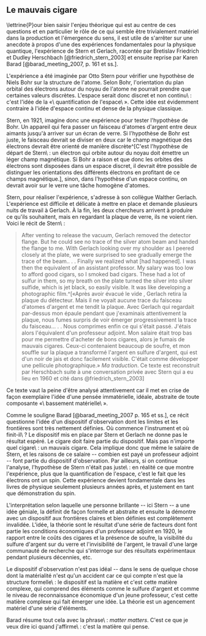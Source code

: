 ## Le mauvais cigare

\lettrine{P}our bien saisir l'enjeu théorique qui est au centre de ces questions et en particulier le rôle de ce qui semble être trivialement matériel dans la production et l'émergence du sens, il est utile de s'arrêter sur une anecdote à propos d'une des expériences fondamentales pour la physique quantique, <!-- J'ajouterai ici un « c'est-à-dire » pour une transition plus fluide vers le nom de l'expérience. --> l'expérience de Stern et Gerlach, <!-- Ici, j'ajouterai « qui a été » pour remplacer la virgule et créer une transition plus fluide avec la partie précédente de la phrase. --> racontée par Bretislav Friedrich et Dudley Herschbach [@friedrich_stern_2003] et ensuite reprise par Karen Barad [@barad_meeting_2007, p. 161 et ss.].

L'expérience a été imaginée par Otto Stern pour vérifier une hypothèse de Niels Bohr sur la structure de l'atome. Selon Bohr, l'orientation du plan orbital des électrons autour du noyau de l'atome ne pourrait prendre que certaines valeurs discrètes. L'espace serait donc discret et non continu\ : c'est l'idée de la «\ quantification de l'espace\ ». Cette idée est évidemment contraire à l'idée d'espace continu et dense de la physique classique. 

Stern, en 1921,<!-- Pour une structure de phrase plus traditionnelle, j'écrirais plutôt « En 1921, Stern ». Ça permet de mettre moins de virgule et d'alléger la phrase. --> imagine donc une expérience pour tester l'hypothèse de Bohr. Un appareil qui fera passer un faisceau d'atomes d'argent entre deux aimants jusqu'à arriver sur un écran de verre. <!-- Pour que ce soit plus clair que l'utilisation de cet appareil correspond à l'expérience, j'ajouterai au début de la dernière phrase « Pour son étude, il utilise ». --> Si l'hypothèse de Bohr est juste, le faisceau devrait se diviser en deux <!-- Il faut mettre une virgule avant le mot « car  » --> car le champ magnétique des électrons devrait être orienté de manière discrète^<!-- Je propose qu'on termine cette phrase ici et qu'on commence une nouvelle phrase après la parenthèse afin d'aider le lecteur. Ça lui éviterait d'avoir à relire ce qui se trouvait plus haut pour comprendre le reste de la phrase en bas. Ce qui se trouve après la parenthèse peut très bien être une phrase séparée. -->[C'est l'hypothèse de départ de Stern\ : un électron qui orbite autour du noyau doit émettre un léger champ magnétique. Si Bohr a raison et que donc <!-- Je propose d'enlever le mot « donc » ici, car on n'en a pas besoin pour comprendre que ce qui suit dans la phrase serait la conclusion potentielle de l'étudee. --> les orbites des électrons sont disposées dans un espace discret, il devrait être possible de distinguer les orientations des différents électrons en profitant de ce champs magnétique.], <!-- Tel que noté plus haut, je commencerai une nouvelle phrase ici. --> sinon, dans l'hypothèse d'un espace continu, on devrait avoir sur le verre une tâche <!-- Ici je crois que ce mot fait référence à une marque laissée par quelque chose de salissant et dans ce cas la lettre « a » ne prend pas d'accent circonflexe. --> homogène d'atomes.

Stern, pour réaliser l'expérience, <!-- Pour une structure de phrase plus traditionnelle, j'écrirais plutôt « Pour réaliser l'expérience, Stern ». Ça permet de mettre moins de virgules et d'alléger la phrase. --> s'adresse à son collègue Walther Gerlach. L'expérience est difficile et délicate à mettre en place et demande plusieurs nuits de travail à Gerlach. <!-- Je séparerai cette phrase en deux phrases ainsi: « L'expérience est difficile et délicate à mettre en place. Elle demande plusieurs nuits de travail à Gerlach. ». Ça permet d'éviter d'utiliser deux fois un  « et » dans une même phrase et par le fait même de rendre la lecture plus fluide. --> À la fin, les deux chercheurs arrivent à produire ce qu'ils souhaitent, mais en regardant la plaque de verre, <!-- Je crois que cette dernière virgule n'est pas nécessaire, mais je te laisse y réfléchir. --> ils ne voient rien. Voici le récit de Stern\ :

>After venting to release the vacuum, Gerlach removed the detector flange. But he could see no trace of the silver atom beam and handed the flange to me. With Gerlach looking over my shoulder as I peered closely at the plate, we were surprised to see gradually emerge the trace of the beam.. . . Finally we realized what [had happened]. I was then the equivalent of an assistant professor.
My salary was too low to afford good cigars, so I smoked bad cigars. These had a lot of sulfur in them, so my breath on the plate turned the silver into silver sulfide, which is jet black, so easily visible. It was like developing a photographic film.^[«Après avoir évacué le vide <!-- Je me demande si « vide » est la bonne traduction de « vacuum » ici. Ça pourrait aussi être un aspirateur. -->, Gerlach retira la plaque du détecteur. Mais il ne voyait aucune trace du faisceau d'atomes d'argent et me tendit la plaque. Avec Gerlach qui regardait par-dessus mon épaule <!-- Je comprends qu'on essaie de faire la traduction exacte du récit, mais j'ai l'impression que la phrase serait plus fluide si on la commençait plutôt ainsi: « Alors que Gerlach regardait par-dessus mon épaule ». --> pendant que j'examinais attentivement la plaque, nous fumes surpris de voir émerger progressivement la trace du faisceau... . . Nous comprimes enfin ce qui s'était passé. J'étais alors l'équivalent d'un professeur adjoint.
Mon salaire était trop bas pour me permettre d'acheter de bons cigares, alors je fumais de mauvais cigares. Ceux-ci contenaient beaucoup de soufre, et mon souffle sur la plaque a transformé l'argent en sulfure d'argent, qui est d'un noir de jais et donc facilement visible. C'était comme développer une pellicule photographique.» _Ma traduction_. Ce texte est reconstruit par Herschbach suite à une conversation privée avec Stern qui a eu lieu en 1960 et cité dans @friedrich_stern_2003]

Ce texte vaut la peine d'être analysé attentivement <!-- Il vaut mieux mettre une virgule avant le mot « car ». --> car il met en crise de façon exemplaire l'idée d'une pensée immatérielle, idéale, abstraite de toute composante «\ bassement matérielle\ ».

Comme le souligne Barad [@barad_meeting_2007 p. 165 et ss.], ce récit questionne l'idée d'un dispositif d'observation dont les limites et les frontières sont très nettement définies. Où commence l'instrument et où finit-il\ ? Le dispositif mis en place par Stern et Gerlach ne donne pas le résultat espéré. Le cigare doit faire partie du dispositif. Mais pas n'importe quel cigare\ : un mauvais cigare. <!-- Je mettrai ces deux dernières phrases ensemble ainsi: « Le cigare doit faire partie du dispositif, mais par n'importe quel cigare\ : un mauvais cigare. ». Ça évite de commencer une phrase par « mais » et je trouve ça plus fluide. Ça reste une proposition. --> Cela implique donc que même le salaire de Stern, et les raisons de ce salaire -- combien est payé un professeur adjoint -- font partie du dispositif d'observation. Par ailleurs, si on continue l'analyse, l'hypothèse de Stern n'était pas juste\ : en réalité ce que montre l'expérience, plus que la quantification de l'espace, c'est le fait que les électrons ont un spin. Cette expérience devient fondamentale dans les livres de physique seulement plusieurs années après, et justement <!-- Je propose d'enlever «, et justement» de la phrase, car on peut s'en passer sans changer le sens de la phrase. Ça allégerait la lecture. --> en tant que démonstration du spin.

L'interprétation selon laquelle une personne brillante -- ici Stern <!-- Pour que le propos soit plus clair ici j'écrirais plutôt « on parle ici de Stern ». --> -- a une idée géniale, la <!-- Au lieu de « , la », j'écrirais « qu'il » pour enlever la virgule et alléger la phrase. --> définit de façon formelle et abstraite et ensuite la démontre <!-- Ici j'écrirai « pour ensuite la démontrer » au lieu « et ensuite la démontre » afin d'éviter d'utiliser trop souvent le mot « et » dans une même phrase, ce qui peut créer de la confusion. --> avec un dispositif aux frontières claires et bien définies est complètement invalidée. L'idée, <!-- Je mettrais le mot « et » au lieu d'une virgule pour une meilleure transition entre les deux mots séparés par une virgule comme il s'agit d'une énumération contenant seulement deux termes. --> la théorie sont le résultat d'une série de facteurs dont font partie les conditions économiques d'un professeur adjoint en 1920, <!-- Je remplacerais la virgule ici par le mot « comme » puisque ce qui suit est une liste de ce dont on parle avant, c'est-à-dire les conditions économiques d'un professeur adjoint en 1920. --> le rapport entre le coûts des cigares et la présence de soufre, la visibilité du sulfure d'argent sur du verre et l'invisibilité de l'argent, le travail d'une large communauté de recherche qui s'interroge sur des résultats expérimentaux pendant plusieurs décennies, etc.

Le dispositif d'observation n'est pas idéal -- dans le sens de quelque chose dont la matérialité n'est qu'un accident <!-- Idéalement, on met une virgule avant le mot « car ». --> car ce qui compte n'est que la structure formelle\ : le dispositif est la matière et c'est cette matière complexe, <!-- Je propose d'enlever la virgule ici puisque que le « qui » qui suit après fait référence à ce qui se trouve avant la virgule. Je crois qu'il n'est pas nécessaire de mettre une pause entre ces deux éléments dans la phrase. --> qui comprend des éléments comme le sulfure d'argent et comme le niveau de reconnaissance économique d'un jeune professeur, <!-- Comme la phrase est déjà plutôt longue et complexe, je la terminerai ici et ferait de ce qui suit une phrase à part entière. Je crois que ça allégerait la lecture sans changer le sens du texte. Ce n'est qu'une proposition. --> c'est cette matière complexe qui fait émerger une idée. La théorie est un agencement matériel d'une série d'éléments.

Barad résume tout cela avec la phrase\ : _matter matters_. C'est ce que je veux dire ici quand j'affirme\ : c'est la matière qui pense.

